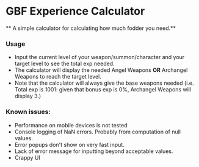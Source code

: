 # GBF Experience Calculator
 ** A simple calculator for calculating how much fodder you need.**

### Usage
- Input the current level of your weapon/summon/character and your target level to see the total exp needed.
- The calculator will display the needed Angel Weapons **OR** Archangel Weapons to reach the target level.
- Note that the calculator will always give the base weapons needed (i.e. Total exp is 1001: given that bonus exp is 0%, Archangel Weapons will display 3.)

### Known issues:
 - Performance on mobile devices is not tested
 - Console logging of NaN errors. Probably from computation of null values.
 - Error popups don't show on very fast input.
 - Lack of error message for inputting beyond acceptable values.
 - Crappy UI
